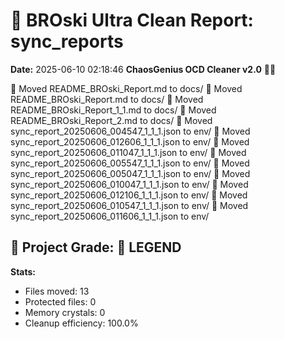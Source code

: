 # 🧹 BROski Ultra Clean Report: sync_reports
**Date:** 2025-06-10 02:18:46
**ChaosGenius OCD Cleaner v2.0** 🧠💜

📁 Moved README_BROski_Report.md to docs/
📁 Moved README_BROski_Report.md to docs/
📁 Moved README_BROski_Report_1_1.md to docs/
📁 Moved README_BROski_Report_2.md to docs/
📁 Moved sync_report_20250606_004547_1_1_1.json to env/
📁 Moved sync_report_20250606_012606_1_1_1.json to env/
📁 Moved sync_report_20250606_011047_1_1_1.json to env/
📁 Moved sync_report_20250606_005547_1_1_1.json to env/
📁 Moved sync_report_20250606_005047_1_1_1.json to env/
📁 Moved sync_report_20250606_010047_1_1_1.json to env/
📁 Moved sync_report_20250606_012106_1_1_1.json to env/
📁 Moved sync_report_20250606_010547_1_1_1.json to env/
📁 Moved sync_report_20250606_011606_1_1_1.json to env/

## 🧠 Project Grade: 💯 LEGEND
**Stats:**
- Files moved: 13
- Protected files: 0
- Memory crystals: 0
- Cleanup efficiency: 100.0%
